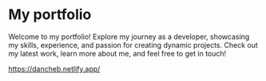 # My portfolio

Welcome to my portfolio! Explore my journey as a developer, showcasing my skills, experience, and passion for creating dynamic projects. Check out my latest work, learn more about me, and feel free to get in touch!

https://dancheb.netlify.app/
